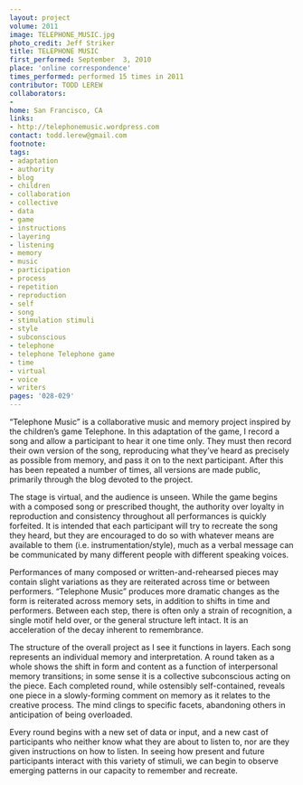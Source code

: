 ```yaml
---
layout: project
volume: 2011
image: TELEPHONE_MUSIC.jpg
photo_credit: Jeff Striker
title: TELEPHONE MUSIC
first_performed: September  3, 2010
place: 'online correspondence'
times_performed: performed 15 times in 2011
contributor: TODD LEREW
collaborators:
- 
home: San Francisco, CA
links:
- http://telephonemusic.wordpress.com
contact: todd.lerew@gmail.com
footnote: 
tags:
- adaptation
- authority
- blog
- children
- collaboration
- collective
- data
- game
- instructions
- layering
- listening
- memory
- music
- participation
- process
- repetition
- reproduction
- self
- song
- stimulation stimuli
- style
- subconscious
- telephone
- telephone Telephone game
- time
- virtual
- voice
- writers
pages: '028-029'
---
```


“Telephone Music” is a collaborative music and memory project inspired by the children’s game Telephone. In this adaptation of the game, I record a song and allow a participant to hear it one time only. They must then record their own version of the song, reproducing what they’ve heard as precisely as possible from memory, and pass it on to the next participant. After this has been repeated a number of times, all versions are made public, primarily through the blog devoted to the project. 

The stage is virtual, and the audience is unseen. While the game begins with a composed song or prescribed thought, the authority over loyalty in reproduction and consistency throughout all performances is quickly forfeited. It is intended that each participant will try to recreate the song they heard, but they are encouraged to do so with whatever means are available to them (i.e. instrumentation/style), much as a verbal message can be communicated by many different people with different speaking voices. 

Performances of many composed or written-and-rehearsed pieces may contain slight variations as they are reiterated across time or between performers. “Telephone Music” produces more dramatic changes as the form is reiterated across memory sets, in addition to shifts in time and performers. Between each step, there is often only a strain of recognition, a single motif held over, or the general structure left intact. It is an acceleration of the decay inherent to remembrance. 

The structure of the overall project as I see it functions in layers. Each song represents an individual memory and interpretation. A round taken as a whole shows the shift in form and content as a function of interpersonal memory transitions; in some sense it is a collective subconscious acting on the piece. Each completed round, while ostensibly self-contained, reveals one piece in a slowly-forming comment on memory as it relates to the creative process. The mind clings to specific facets, abandoning others in anticipation of being overloaded.

Every round begins with a new set of data or input, and a new cast of participants who neither know what they are about to listen to, nor are they given instructions on how to listen. In seeing how present and future participants interact with this variety of stimuli, we can begin to observe emerging patterns in our capacity to remember and recreate.
